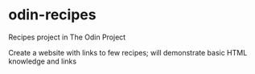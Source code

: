 # odin-recipes
Recipes project in The Odin Project

Create a website with links to few recipes; will demonstrate basic HTML knowledge and links